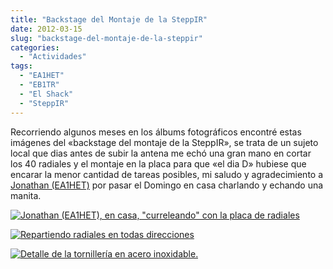 ```yaml
---
title: "Backstage del Montaje de la SteppIR"
date: 2012-03-15
slug: "backstage-del-montaje-de-la-steppir"
categories:
  - "Actividades"
tags:
  - "EA1HET"
  - "EB1TR"
  - "El Shack"
  - "SteppIR"
---
```


Recorriendo algunos meses en los álbums fotográficos encontré estas imágenes del «backstage del montaje de la SteppIR», se trata de un sujeto local que dias antes de subir la antena me echó una gran mano en cortar los 40 radiales y el montaje en la placa para que «el dia D» hubiese que encarar la menor cantidad de tareas posibles, mi saludo y agradecimiento a [Jonathan (EA1HET)](http://www.ea1het.com) por pasar el Domingo en casa charlando y echando una manita.

[![Jonathan \(EA1HET\), en casa, "curreleando" con la placa de radiales](https://www.eb1tr.com/wp-content/uploads/2012/03/IMG_0721-150x150.jpg)](https://www.eb1tr.com/wp-content/uploads/2012/03/IMG_0721.jpg)

[![Repartiendo radiales en todas direcciones](https://www.eb1tr.com/wp-content/uploads/2012/03/IMG_0722-150x150.jpg)](https://www.eb1tr.com/wp-content/uploads/2012/03/IMG_0722.jpg)

[![Detalle de la tornillería en acero inoxidable.](https://www.eb1tr.com/wp-content/uploads/2012/03/IMG_0724-150x150.jpg)](https://www.eb1tr.com/wp-content/uploads/2012/03/IMG_0724.jpg)
  

